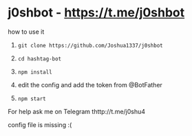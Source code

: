 # j0shbot - https://t.me/j0shbot

how to use it

1. `git clone https://github.com/Joshua1337/j0shbot`

2. `cd hashtag-bot`

3. `npm install`

4. edit the config and add the token from @BotFather

5. `npm start`

For help ask me on Telegram thttp://t.me/j0shu4

config file is missing :(        

   
